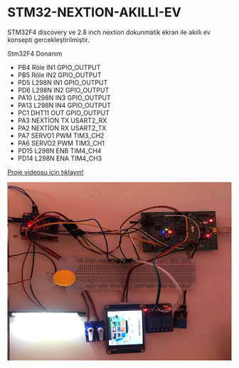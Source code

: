 # STM32-NEXTION-AKILLI-EV
STM32F4 discovery ve 2.8 inch nextion dokunmatik ekran ile akıllı ev konsepti gercekleştirilmiştir.

Stm32F4	           Donanım       <br/>
- PB4	  Röle IN1	  GPIO_OUTPUT <br>
- PB5  	Röle IN2	  GPIO_OUTPUT  <br>
- PD5 	L298N IN1	  GPIO_OUTPUT <br>
- PD6 	L298N IN2	  GPIO_OUTPUT <br>
- PA10	L298N IN3	  GPIO_OUTPUT <br>
- PA13	L298N IN4	  GPIO_OUTPUT <br>
- PC1 	DHT11 OUT	  GPIO_OUTPUT <br>
- PA3 	NEXTİON TX	USART2_RX <br>
- PA2	  NEXTİON RX	USART2_TX <br>
- PA7	  SERVO1 PWM	TIM3_CH2 <br>
- PA6	  SERVO2 PWM	TIM3_CH1 <br>
- PD15	L298N ENB	  TIM4_CH4  <br>
- PD14	L298N ENA	  TIM4_CH3 <br>

[Proje videosu için tıklayın!](https://drive.google.com/file/d/1z7vDsN92Ig8RMZQRaHtlpjLcWSlXltZZ/view?usp=sharing)

<img src="final_photo.jpg" width="600" height="400">

